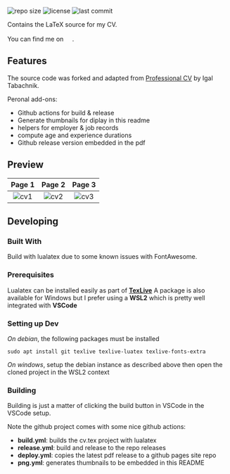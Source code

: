 ![repo size](https://img.shields.io/github/repo-size/maxpowis/cv)
![license](https://img.shields.io/github/license/maxpowis/cv)
![last commit](https://img.shields.io/github/last-commit/maxpowis/cv)

Contains the LaTeX source for my CV.

You can find me on <img width="16px" src="https://cdn.jsdelivr.net/npm/simple-icons@v3/icons/linkedin.svg" href= "https://be.linkedin.com/in/maxpowis"/>.

## Features

The source code was forked and adapted from [Professional CV](https://github.com/hmemcpy/cv) by Igal Tabachnik.

Peronal add-ons:

* Github actions for build & release
* Generate thumbnails for diplay in this readme
* helpers for employer & job records
* compute age and experience durations
* Github release version embedded in the pdf

## Preview

Page 1 | Page 2 | Page 3
:--------------:|:---------------:|:---------------:
![cv1](https://max.pow.is/assets/img/cv/cv-00.png)| ![cv2](https://max.pow.is/assets/img/cv/cv-01.png)| ![cv3](https://max.pow.is/assets/img/cv/cv-02.png)

## Developing

### Built With
Build with lualatex due to some known issues with FontAwesome.

### Prerequisites
Lualatex can be installed easily as part of **[TexLive](https://www.tug.org/texlive/quickinstall.html)**
A package is also available for Windows but I prefer using a **WSL2** which is pretty well integrated with **VSCode**

### Setting up Dev

*On debian*, the following packages must be installed

```shell
sudo apt install git texlive texlive-luatex texlive-fonts-extra
```

*On windows*, setup the debian instance as described above then open the cloned project in the WSL2 context

### Building

Building is just a matter of clicking the build button in VSCode in the VSCode setup.

Note the github project comes with some nice github actions:
* **build.yml**: builds the cv.tex project with lualatex
* **release.yml**: build and release to the repo releases
* **deploy.yml**: copies the latest pdf release to a github pages site repo
* **png.yml**: generates thumbnails to be embedded in this README
